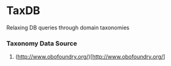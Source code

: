 # TaxDB
Relaxing DB queries through domain taxonomies

### Taxonomy Data Source
1. (http://www.obofoundry.org/)[http://www.obofoundry.org/]
